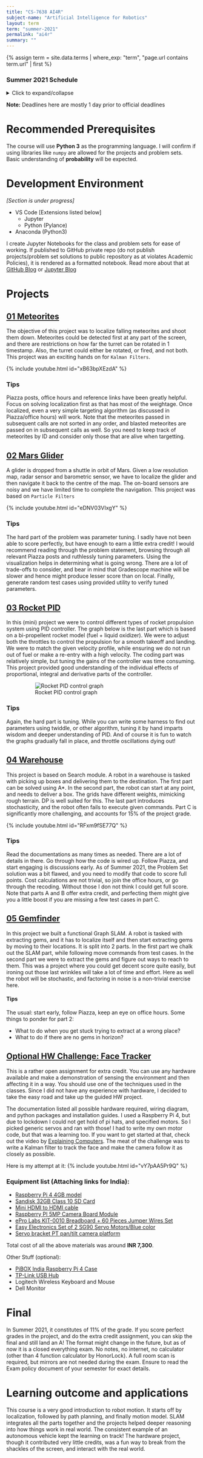 ```yaml
---
title: "CS-7638 AI4R"
subject-name: "Artificial Intelligence for Robotics"
layout: term
term: "summer-2021"
permalink: "ai4r"
summary: ""
---
```


{% assign term = site.data.terms | where_exp: "term", "page.url contains term.url" | first %}

<div></div>

### Summer 2021 Schedule

<details>
    <summary>Click to expand/collapse</summary>

| Week #     | Deadline    | Name                         |
|:-----------| :---------: | :--------------------------- |
| 1          | 23-May-2021 | 📚 Localization              |
| 1          | 23-May-2021 | 📝 Problem Set 1             |
| 2          | 30-May-2021 | 📚 Kalman Filters            |
| 2          | 30-May-2021 | 📝 Problem Set 2             |
| 2          | 30-May-2021 | 📚 Particle Filters          |
| 2          | 30-May-2021 | 📚 Kinetic Bicycle Model 101 |
| 2          | 30-May-2021 | 📝 Problem Set 3             |
| 3          | 06-Jun-2021 | 💻 Kalman Filter Project     |
| 4          | 13-Jun-2021 | 📚 Search                    |
| 4          | 13-Jun-2021 | 📝 Problem Set 4             |
| 4          | 13-Jun-2021 | 📚 PID Control               |
| 4          | 13-Jun-2021 | 📝 Problem Set 5             |
| 5          | 20-Jun-2021 | 💻 Particle Filter Project   |
| 6          | 27-Jun-2021 | 📚 SLAM                      |
| 6          | 27-Jun-2021 | 📝 Problem Set 6             |
| 7          | 02-Jul-2021 | 💻 PID Mini-Project          |
| 8          | 11-Jul-2021 | 💻 Search Project            |
| 10         | 25-Jul-2021 | 💻 SLAM Project              |
| 11         | 31-Jul-2021 | ✒ Final                      |

 
</details>

**Note:** Deadlines here are mostly 1 day prior to official deadlines

# Recommended Prerequisites
The course will use **Python 3** as the programming language. I will confirm if using libraries like `numpy` are allowed for the projects and problem sets. Basic understanding of **probability** will be expected.

# Development Environment
_[Section is under progress]_
- VS Code [Extensions listed below]
    - Jupyter
    - Python (Pylance)
- Anaconda (Python3)

I create Jupyter Notebooks for the class and problem sets for ease of working. If published to GitHub private repo (do not publish projects/problem set solutions to public repository as at violates Academic Policies), it is rendered as a formatted notebook. Read more about that at [GitHub Blog](https://github.blog/2015-05-07-github-jupyter-notebooks-3/) or [Jupyter Blog](https://blog.jupyter.org/rendering-notebooks-on-github-f7ac8736d686)

# Projects
## [01 Meteorites](#meteorites)
The objective of this project was to localize falling meteorites and shoot them down. Meteorites could be detected first at any part of the screen, and there are restrictions on how far the turret can be rotated in 1 timestamp. Also, the turret could either be rotated, or fired, and not both. This project was an exciting hands on for `Kalman Filters`.

{% include youtube.html id="xB63bpXEzdA" %}

### Tips
Piazza posts, office hours and reference links have been greatly helpful. Focus on solving localization first as that has most of the weightage. Once localized, even a very simple targeting algorithm (as discussed in Piazza/office hours) will work. Note that the meteorites passed in subsequent calls are not sorted in any order, and blasted meteorites are passed on in subsequent calls as well. So you need to keep track of meteorites by ID and consider only those that are alive when targetting.

## [02 Mars Glider](#mars-glider)
A glider is dropped from a shuttle in orbit of Mars. Given a low resolution map, radar sensor and barometric sensor, we have to localize the glider and then navigate it back to the centre of the map. The on-board sensors are noisy and we have limited time to complete the navigation. This project was based on `Particle Filters`

{% include youtube.html id="eDNV03VIxgY" %}

### Tips
The hard part of the problem was parameter tuning. I sadly have not been able to score perfectly, but have enough to earn a little extra credit! I would recommend reading through the problem statement, browsing through all relevant Piazza posts and ruthlessly tuning parameters. Using the visualization helps in determining what is going wrong. There are a lot of trade-offs to consider, and bear in mind that Gradescope machine will be slower and hence might produce lesser score than on local. Finally, generate random test cases using provided utility to verify tuned parameters.

## [03 Rocket PID](rocket-pid)
In this (mini) project we were to control different types of rocket propulsion system using PID controller. The graph below is the last part which is based on a bi-propellent rocket model (fuel + liquid oxidizer). We were to adjust both the throttles to control the propulsion for a smooth takeoff and landing. We were to match the given velocity profile, while ensuring we do not run out of fuel or make a re-entry with a high velocity. The coding part was relatively simple, but tuning the gains of the controller was time consuming. This project provided good understanding of the individual effects of proportional, integral and derivative parts of the controller.
<figure style="margin: auto; display:block; width: 70%">
<img src="assets/images/rocket-pid.png" alt="Rocket PID control graph">
<figcaption>Rocket PID control graph</figcaption>
</figure>

### Tips
Again, the hard part is tuning. While you can write some harness to find out parameters using twiddle, or other algorithm, tuning it by hand imparts wisdom and deeper understanding of PID. And of course it is fun to watch the graphs gradually fall in place, and throttle oscillations dying out!

## [04 Warehouse](#warehouse)
This project is based on Search module. A robot in a warehouse is tasked with picking up boxes and delivering them to the destination. The first part can be solved using A*. In the second part, the robot can start at any point, and needs to deliver a box. The grids have different weights, mimicking rough terrain. DP is well suited for this. The last part introduces stochasticity, and the robot often fails to execute given commands. Part C is significantly more challenging, and accounts for 15% of the project grade.

{% include youtube.html id="RFxm9fSE77Q" %} <!--TODO: Add video -->

### Tips
Read the documentations as many times as needed. There are a lot of details in there. Go through how the code is wired up. Follow Piazza, and start engaging is discussions early. As of Summer 2021, the Problem Set solution was a bit flawed, and you need to modify that code to score full points. Cost calculations are not trivial, so join the office hours, or go through the recoding. Without those I don not think I could get full score. Note that parts A and B offer extra credit, and perfecting them might give you a little boost if you are missing a few test cases in part C.

## [05 Gemfinder](#gemfinder)
In this project we built a functional Graph SLAM. A robot is tasked with extracting gems, and it has to localize itself and then start extracting gems by moving to their locations. It is split into 2 parts. In the first part we chalk out the SLAM part, while following move commands from test cases. In the second part we were to extract the gems and figure out ways to reach to them. This was a project where you could get decent score quite easily, but ironing out those last wrinkles will take a lot of time and effort. Here as well the robot will be stochastic, and factoring in noise is a non-trivial exercise here.

#### Tips
The usual: start early, follow Piazza, keep an eye on office hours. Some things to ponder for part 2:
- What to do when you get stuck trying to extract at a wrong place?
- What to do if there are no gems in horizon?
## [Optional HW Challenge: Face Tracker](#face-tracker)
This is a rather open assignment for extra credit. You can use any hardware available and make a demonstration of sensing the environment and then affecting it in a way. You should use one of the techniques used in the classes. Since I did not have any experience with hardware, I decided to take the easy road and take up the guided HW project.

The documentation listed all possible hardware required, wiring diagram, and python packages and installation guides. I used a Raspberry Pi 4, but due to lockdown I could not get hold of pi hats, and specified motors. So I picked generic servos and ran with those! I had to write my own motor code, but that was a learning too. If you want to get started at that, check out the video by [Explaining Computers](https://www.youtube.com/watch?v=xHDT4CwjUQE). The meat of the challenge was to write a Kalman filter to track the face and make the camera follow it as closely as possible.

Here is my attempt at it:
{% include youtube.html id="vY7pAA5Pr9Q" %}

### Equipment list (Attaching links for India):
*   [Raspberry Pi 4 4GB model](https://www.thingbits.in/products/raspberry-pi-4-model-b-4-gb-ram)
*   [Sandisk 32GB Class 10 SD Card](https://www.thingbits.in/products/sandisk-32gb-class-10-microsd-memory-card-with-noobs)
*   [Mini HDMI to HDMI cable](https://www.thingbits.in/products/micro-hdmi-to-standard-hdmi-cable-for-raspberry-pi-4)
*   [Raspberry PI 5MP Camera Board Module](https://www.amazon.in/gp/product/B00E1GGE40/ref=ppx_yo_dt_b_asin_title_o04_s00?ie=UTF8&psc=1)
*   [ePro Labs KIT-0010 Breadboard + 60 Pieces Jumper Wires Set](https://www.amazon.in/gp/product/B01BLJGS7M/ref=ppx_yo_dt_b_asin_title_o04_s01?ie=UTF8&psc=1)
*   [Easy Electronics Set of 2 SG90 Servo Motors/Blue color](https://www.amazon.in/gp/product/B077TQD1N4/ref=ppx_yo_dt_b_asin_title_o05_s00?ie=UTF8&psc=1)
*   [Servo bracket PT pan/tilt camera platform](https://www.amazon.in/gp/product/B08GG75JD2/ref=ppx_yo_dt_b_asin_title_o03_s00?ie=UTF8&psc=1)

Total cost of all the above materials was around **INR 7,300**.

Other Stuff (optional):
*   [PiBOX India Raspberry Pi 4 Case](https://www.amazon.in/gp/product/B082ZQSHFZ/ref=ppx_yo_dt_b_asin_title_o00_s00?ie=UTF8&psc=1)
*   [TP-Link USB Hub](https://www.amazon.in/gp/product/B00V4BGD00/ref=ppx_yo_dt_b_asin_title_o02_s00?ie=UTF8&psc=1)
*   Logitech Wireless Keyboard and Mouse
*   Dell Monitor

# Final
In Summer 2021, it constitutes of 11% of the grade. If you score perfect grades in the project, and do the extra credit assignment, you can skip the final and still land an A! The format might change in the future, but as of now it is a closed everything exam. No notes, no internet, no calculator (other than 4 function calculator by HonorLock). A full room scan is required, but mirrors are not needed during the exam. Ensure to read the Exam policy document of your semester for exact details.

# Learning outcome and applications
This course is a very good introduction to robot motion. It starts off by localization, followed by path planning, and finally motion model. SLAM integrates all the parts together and the projects helped deeper reasoning into how things work in real world. The consistent example of an autonomous vehicle kept the learning on track! The hardware project, though it contributed very little credits, was a fun way to break from the shackles of the screen, and interact with the real world.
